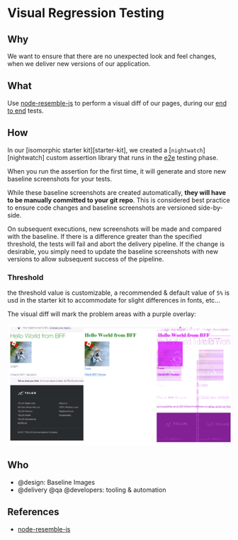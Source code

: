 # Visual Regression Testing

## Why

We want to ensure that there are no unexpected look and feel changes, when we deliver new versions of our application.

## What

Use [node-resemble-js](https://www.npmjs.com/package/node-resemble-js) to perform a visual diff of our pages, during our [end to end](e2e.md) tests.

## How

In our [isomorphic starter kit][starter-kit], we created a [`nightwatch`][nightwatch] custom assertion library that runs in the [e2e](e2e.md) testing phase.

When you run the assertion for the first time, it will generate and store new baseline screenshots for your tests.

While these baseline screenshots are created automatically, **they will have to be manually committed to your git repo**. This is considered best practice to ensure code changes and baseline screenshots are versioned side-by-side.

On subsequent executions, new screenshots will be made and compared with the baseline. If there is a difference greater than the specified threshold, the tests will fail and abort the delivery pipeline. If the change is desirable, you simply need to update the baseline screenshots with new versions to allow subsequent success of the pipeline.

### Threshold 

the threshold value is customizable, a recommended & default value of `5%` is usd in the starter kit to accommodate for slight differences in fonts, etc...

The visual diff will mark the problem areas with a purple overlay:

![Visual regression example](visual-regression.png)

## Who

- @design: Baseline Images
- @delivery @qa @developers: tooling & automation

## References

- [node-resemble-js](https://www.npmjs.com/package/node-resemble-js)